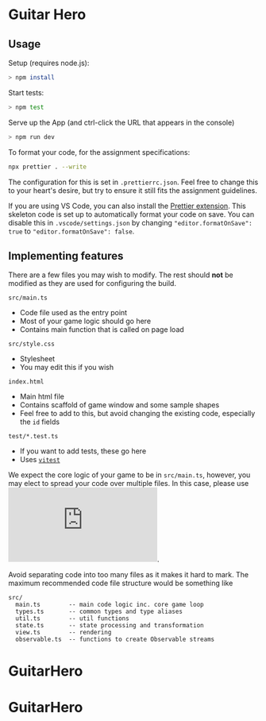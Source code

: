 # Guitar Hero

## Usage

Setup (requires node.js):

```bash
> npm install
```

Start tests:

```bash
> npm test
```

Serve up the App (and ctrl-click the URL that appears in the console)

```bash
> npm run dev
```

To format your code, for the assignment specifications:

```bash
npx prettier . --write
```

The configuration for this is set in `.prettierrc.json`. Feel free to change this to your heart's desire, but try to ensure it still fits the assignment guidelines.

If you are using VS Code, you can also install the [Prettier extension](https://marketplace.visualstudio.com/items?itemName=esbenp.prettier-vscode). This skeleton code is set up to automatically format your code on save. You can disable this in `.vscode/settings.json` by changing `"editor.formatOnSave": true` to `"editor.formatOnSave": false`.

## Implementing features

There are a few files you may wish to modify. The rest should **not** be modified as they are used for configuring the build.

`src/main.ts`

-   Code file used as the entry point
-   Most of your game logic should go here
-   Contains main function that is called on page load

`src/style.css`

-   Stylesheet
-   You may edit this if you wish

`index.html`

-   Main html file
-   Contains scaffold of game window and some sample shapes
-   Feel free to add to this, but avoid changing the existing code, especially the `id` fields

`test/*.test.ts`

-   If you want to add tests, these go here
-   Uses [`vitest`](https://vitest.dev/api/)

We expect the core logic of your game to be in `src/main.ts`, however, you may elect to spread your code over multiple files. In this case, please use ![TS Modules](https://www.typescriptlang.org/docs/handbook/modules.html).

Avoid separating code into too many files as it makes it hard to mark. The maximum recommended code file structure would be something like

```
src/
  main.ts        -- main code logic inc. core game loop
  types.ts       -- common types and type aliases
  util.ts        -- util functions
  state.ts       -- state processing and transformation
  view.ts        -- rendering
  observable.ts  -- functions to create Observable streams
```
# GuitarHero
# GuitarHero
